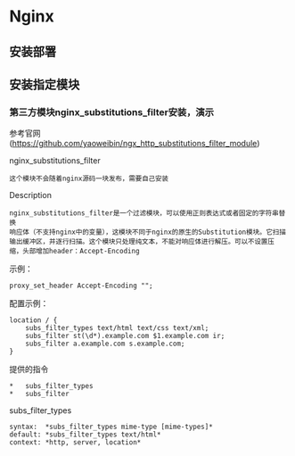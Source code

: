# Nginx

## 安装部署

## 安装指定模块

### 第三方模块nginx_substitutions_filter安装，演示

参考官网(<https://github.com/yaoweibin/ngx_http_substitutions_filter_module>)

nginx_substitutions_filter

    这个模块不会随着nginx源码一块发布，需要自己安装

  Description

    nginx_substitutions_filter是一个过滤模块，可以使用正则表达式或者固定的字符串替换
    响应体（不支持nginx中的变量），这模块不同于nginx的原生的Substitution模块。它扫描
    输出缓冲区，并逐行扫描。这个模块只处理纯文本，不能对响应体进行解压。可以不设置压
    缩，头部增加header：Accept-Encoding

  示例：

    proxy_set_header Accept-Encoding "";

  配置示例：
  
    location / {
        subs_filter_types text/html text/css text/xml;
        subs_filter st(\d*).example.com $1.example.com ir;
        subs_filter a.example.com s.example.com;
    }

  提供的指令

    *   subs_filter_types
    *   subs_filter

  subs_filter_types

    syntax:  *subs_filter_types mime-type [mime-types]*
    default: *subs_filter_types text/html*
    context: *http, server, location*

    